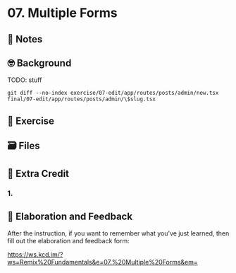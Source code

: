 # 07. Multiple Forms

## 📝 Notes

## 🤓 Background

TODO: stuff

```
git diff --no-index exercise/07-edit/app/routes/posts/admin/new.tsx final/07-edit/app/routes/posts/admin/\$slug.tsx
```

## 💪 Exercise

## 🗃 Files

## 💯 Extra Credit

### 1.

## 🦉 Elaboration and Feedback

After the instruction, if you want to remember what you've just learned, then
fill out the elaboration and feedback form:

https://ws.kcd.im/?ws=Remix%20Fundamentals&e=07.%20Multiple%20Forms&em=

